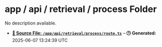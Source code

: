 # app / api / retrieval / process Folder

No description available.

- **[**📄 Source File:** `/app/api/retrieval/process/route.ts`](route.ts.md)** – **🕒 Generated:** 2025-06-07 13:24:39 UTC